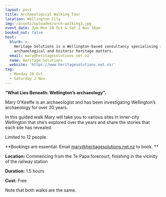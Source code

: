 ```yaml
---
layout: post
title: Archaeological Walking Tour
location: Wellington City
img: /assets/uploaded/arch-walking3.jpg
event_date: 3pm Mon 28 Oct & Sat 2 Nov 10am
booked_out: false
host:
  blurb: >-
    Heritage Solutions is a Wellington-based consultancy specialising in
    archaeological and historic heritage matters.
  email: mary@heritagesolutions.net.nz
  name: Heritage Solutions
  website: 'https://www.heritagesolutions.net.nz/'
tag:
  - Monday 28 Oct
  - Saturday 2 Nov
---
```

**“What Lies Beneath: Wellington’s archaeology”.**

Mary O’Keeffe is an archaeologist and has been investigating Wellington’s archaeology for over 20 years.

In this guided walk Mary will take you to various sites in inner-city Wellington that she’s explored over the years and share the stories that each site has revealed.

Limited to 12 people. 

**Bookings are essential. Email mary@heritagesolutions.net.nz to book. **

**Location:** Commencing from the Te Papa forecourt, finishing in the vicinity of the railway station

**Duration:** 1.5 hours

**Cost:** Free

Note that both walks are the same.

